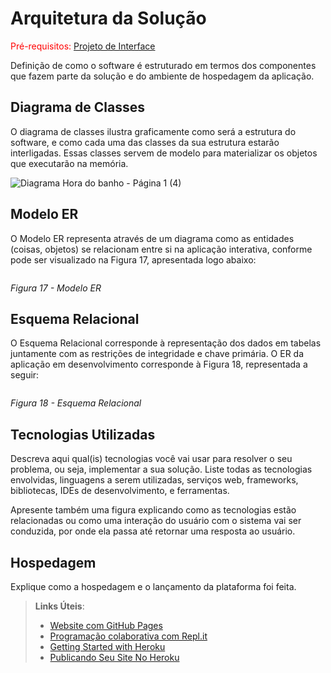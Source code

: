 # Arquitetura da Solução

<span style="color:red">Pré-requisitos: <a href="3-Projeto de Interface.md"> Projeto de Interface</a></span>

Definição de como o software é estruturado em termos dos componentes que fazem parte da solução e do ambiente de hospedagem da aplicação.

## Diagrama de Classes

O diagrama de classes ilustra graficamente como será a estrutura do software, e como cada uma das classes da sua estrutura estarão interligadas. Essas classes servem de modelo para materializar os objetos que executarão na memória.


![Diagrama Hora do banho - Página 1 (4)](https://user-images.githubusercontent.com/90941036/162586375-c5575e30-5bf8-401d-9436-67b61f0f7de6.jpeg)




## Modelo ER

O Modelo ER representa através de um diagrama como as entidades (coisas, objetos) se relacionam entre si na aplicação interativa, conforme pode ser visualizado na Figura 17, apresentada logo abaixo:

<img src="">

*Figura 17 - Modelo ER*

## Esquema Relacional

O Esquema Relacional corresponde à representação dos dados em tabelas juntamente com as restrições de integridade e chave primária. O ER da aplicação em desenvolvimento corresponde à Figura 18, representada a seguir:

<img src="">

_Figura 18 - Esquema Relacional_

## Tecnologias Utilizadas

Descreva aqui qual(is) tecnologias você vai usar para resolver o seu problema, ou seja, implementar a sua solução. Liste todas as tecnologias envolvidas, linguagens a serem utilizadas, serviços web, frameworks, bibliotecas, IDEs de desenvolvimento, e ferramentas.

Apresente também uma figura explicando como as tecnologias estão relacionadas ou como uma interação do usuário com o sistema vai ser conduzida, por onde ela passa até retornar uma resposta ao usuário.

## Hospedagem

Explique como a hospedagem e o lançamento da plataforma foi feita.

> **Links Úteis**:
>
> - [Website com GitHub Pages](https://pages.github.com/)
> - [Programação colaborativa com Repl.it](https://repl.it/)
> - [Getting Started with Heroku](https://devcenter.heroku.com/start)
> - [Publicando Seu Site No Heroku](http://pythonclub.com.br/publicando-seu-hello-world-no-heroku.html)
